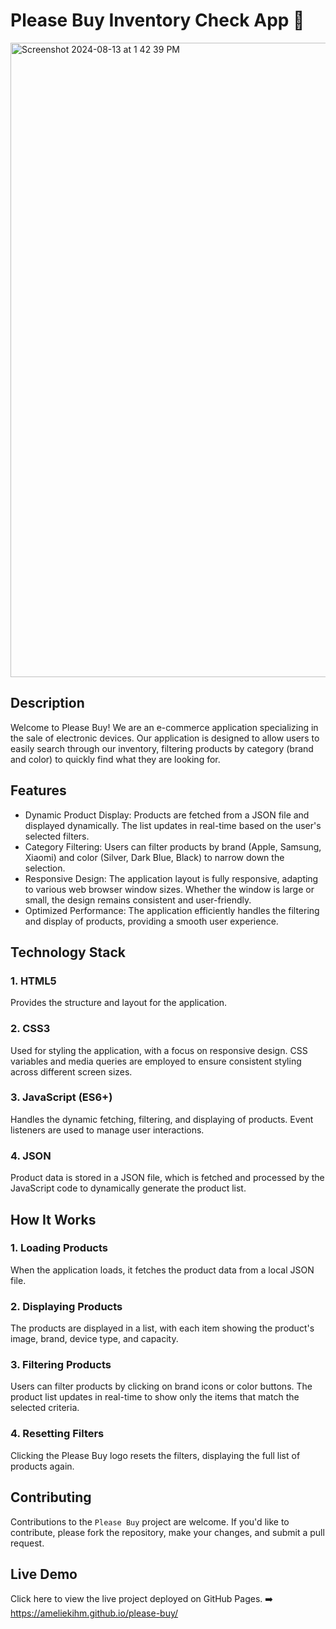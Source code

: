 # Please Buy Inventory Check App 📱
<img width="1015" alt="Screenshot 2024-08-13 at 1 42 39 PM" src="https://github.com/user-attachments/assets/8e72f011-4bea-4a8e-8ea7-8f0dd08506be">

## Description
Welcome to Please Buy! We are an e-commerce application specializing in the sale of electronic devices. Our application is designed to allow users to easily search through our inventory, filtering products by category (brand and color) to quickly find what they are looking for.

## Features

- Dynamic Product Display: Products are fetched from a JSON file and displayed dynamically. The list updates in real-time based on the user's selected filters.
- Category Filtering: Users can filter products by brand (Apple, Samsung, Xiaomi) and color (Silver, Dark Blue, Black) to narrow down the selection.
- Responsive Design: The application layout is fully responsive, adapting to various web browser window sizes. Whether the window is large or small, the design remains consistent and user-friendly.
- Optimized Performance: The application efficiently handles the filtering and display of products, providing a smooth user experience.

## Technology Stack
### 1. HTML5
Provides the structure and layout for the application.

### 2. CSS3
Used for styling the application, with a focus on responsive design. CSS variables and media queries are employed to ensure consistent styling across different screen sizes.

### 3. JavaScript (ES6+)
Handles the dynamic fetching, filtering, and displaying of products. Event listeners are used to manage user interactions.

### 4. JSON
Product data is stored in a JSON file, which is fetched and processed by the JavaScript code to dynamically generate the product list.


## How It Works
### 1. Loading Products
When the application loads, it fetches the product data from a local JSON file.

### 2. Displaying Products
The products are displayed in a list, with each item showing the product's image, brand, device type, and capacity.

### 3. Filtering Products
Users can filter products by clicking on brand icons or color buttons. The product list updates in real-time to show only the items that match the selected criteria.

### 4. Resetting Filters
Clicking the Please Buy logo resets the filters, displaying the full list of products again.

## Contributing
Contributions to the `Please Buy` project are welcome. If you'd like to contribute, please fork the repository, make your changes, and submit a pull request.

## Live Demo
Click here to view the live project deployed on GitHub Pages. ➡️  https://ameliekihm.github.io/please-buy/





